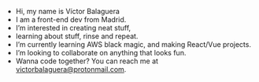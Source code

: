 - Hi, my name is Víctor Balaguera 
- I am a front-end dev from Madrid.
- I’m interested in creating neat stuff,
- learning about stuff, rinse and repeat. 
- I’m currently learning AWS black magic, and making React/Vue projects. 
- I’m looking to collaborate on anything that looks fun. 
- Wanna code together? You can reach me at [victorbalaguera@protonmail.com](mailto:victorbalaguera@protonmail.com).

<!---
VBalaguera/VBalaguera is a ✨ special ✨ repository because its `README.md` (this file) appears on your GitHub profile.
You can click the Preview link to take a look at your changes.
--->
